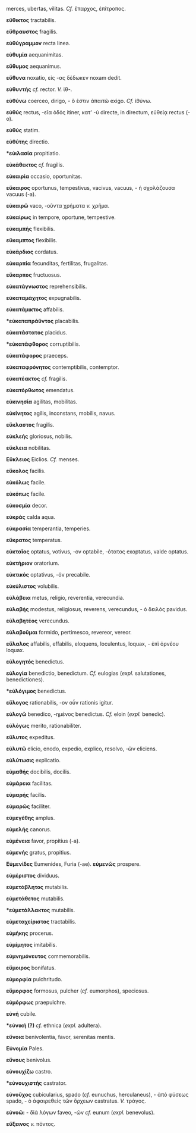 merces, ubertas, vilitas. *Cf.* ἔπαρχος, ἐπίτροπος.

**εὔθικτος** tractabilis.

**εὔθραυστος** fragilis.

**εὐθύγραμμον** recta linea.

**εὐθυμία** aequanimitas.

**εὔθυμος** aequanimus.

**εὔθυνα** noxatio, εἰς -ας δέδωκεν noxam dedit.

**εὐθυντής** *cf.* rector. *V.* ἰθ-.

**εὐθύνω** coerceo, dirigo, - ὅ ἐστιν ἀπαιτῶ exigo. *Cf.* ἰθύνω.

**εὐθύς** rectus, -εῖα ὁδός itiner, κατ' -ύ directe, in directum, εὐθείᾳ
rectus (-o).

**εὐθύς** statim.

**εὐθύτης** directio.

**\*εὐιλασία** propitiatio.

**εὐκάθεκτος** *cf.* fragilis.

**εὐκαιρία** occasio, oportunitas.

**εὔκαιρος** oportunus, tempestivus, vacivus, vacuus, - ἡ σχολάζουσα
vacuus (-a).

**εὐκαιρῶ** vaco, -οῦντα χρήματα *v.* χρῆμα.

**εὐκαίρως** in tempore, oportune, tempestive.

**εὐκαμπής** flexibilis.

**εὔκαμπτος** flexibilis.

**εὐκάρδιος** cordatus.

**εὐκαρπία** fecunditas, fertilitas, frugalitas.

**εὔκαρπος** fructuosus.

**εὐκατάγνωστος** reprehensibilis.

**εὐκαταμάχητος** expugnabilis.

**εὐκατάμικτος** affabilis.

**\*εὐκαταπράϋντος** placabilis.

**εὐκατάστατος** placidus.

**\*εὐκατάφθορος** corruptibilis.

**εὐκατάφορος** praeceps.

**εὐκαταφρόνητος** contemptibilis, contemptor.

**εὐκατέακτος** *cf.* fragilis.

**εὐκατόρθωτος** emendatus.

**εὐκινησία** agilitas, mobilitas.

**εὐκίνητος** agilis, inconstans, mobilis, navus.

**εὔκλαστος** fragilis.

**εὐκλεής** gloriosus, nobilis.

**εὔκλεια** nobilitas.

**Εὔκλειος** Eiclios. *Cf.* menses.

**εὔκολος** facilis.

**εὐκόλως** facile.

**εὐκόπως** facile.

**εὐκοσμία** decor.

**εὐκράς** calda aqua.

**εὐκρασία** temperantia, temperies.

**εὔκρατος** temperatus.

**εὐκταῖος** optatus, votivus, -ον optabile, -ότατος exoptatus, valde
optatus.

**εὐκτήριον** oratorium.

**εὐκτικός** optativus, -όν precabile.

**εὐκύλιστος** volubilis.

**εὐλάβεια** metus, religio, reverentia, verecundia.

**εὐλαβής** modestus, religiosus, reverens, verecundus, - ὁ δειλός
pavidus.

**εὐλαβητέος** verecundus.

**εὐλαβοῦμαι** formido, pertimesco, revereor, vereor.

**εὔλαλος** affabilis, effabilis, eloquens, loculentus, loquax, - ἐπὶ
ὀρνέου loquax.

**εὐλογητός** benedictus.

**εὐλογία** benedictio, benedictum. *Cf.* eulogias (*expl.*
salutationes, benedictiones).

**\*εὐλόγιμος** benedictus.

**εὔλογος** rationabilis, -ον οὖν rationis igitur.

**εὐλογῶ** benedico, -ημένος benedictus. *Cf.* eloin (*expl.* benedic).

**εὐλόγως** merito, rationabiliter.

**εὔλυτος** expeditus.

**εὐλυτῶ** elicio, enodo, expedio, explico, resolvo, -ῶν eliciens.

**εὐλύτωσις** explicatio.

**εὐμαθής** docibilis, docilis.

**εὐμάρεια** facilitas.

**εὐμαρής** facilis.

**εὐμαρῶς** faciliter.

**εὐμεγέθης** amplus.

**εὐμελής** canorus.

**εὐμένεια** favor, propitius (-a).

**εὐμενής** gratus, propitius.

**Εὐμενίδες** Eumenides, Furia (-ae). **εὐμενῶς** prospere.

**εὐμέριστος** dividuus.

**εὐμετάβλητος** mutabilis.

**εὐμετάθετος** mutabilis.

**\*εὐμετάλλακτος** mutabilis.

**εὐμεταχείριστος** tractabilis.

**εὐμήκης** procerus.

**εὐμίμητος** imitabilis.

**εὐμνημόνευτος** commemorabilis.

**εὔμοιρος** bonifatus.

**εὐμορφία** pulchritudo.

**εὔμορφος** formosus, pulcher (*cf.* eumorphos), speciosus.

**εὐμόρφως** praepulchre.

**εὐνή** cubile.

**\*εὐνική (?)** *cf.* ethnica (*expl.* adultera).

**εὔνοια** benivolentia, favor, serenitas mentis.

**Εὐνομία** Pales.

**εὔνους** benivolus.

**εὐνουχίζω** castro.

**\*εὐνουχιστής** castrator.

**εὐνοῦχος** cubicularius, spado (*cf.* eunuchus, herculaneus), - ἀπὸ
φύσεως spado, - ὁ ἀφαιρεθεὶς τῶν ὄρχεων castratus. *V.* τράγος.

**εὐνοῶ:** - δίά λόγων faveo, -ῶν *cf.* eunum (*expl.* benevolus).

**εὔξεινος** *v.* πόντος.
